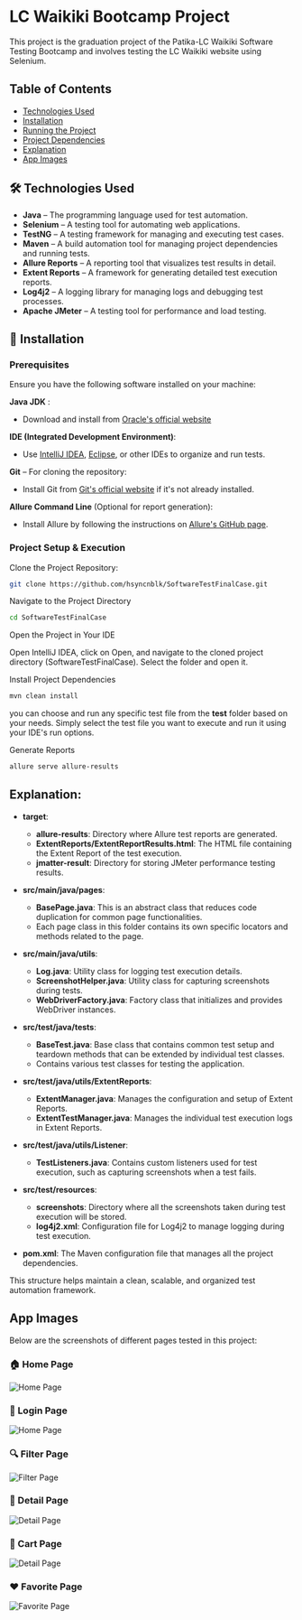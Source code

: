 # LC Waikiki Bootcamp Project

This project is the graduation project of the Patika-LC Waikiki Software Testing Bootcamp and involves testing the LC Waikiki website using Selenium.

## Table of Contents

- [Technologies Used](#technologies-used)
- [Installation](#installation)
- [Running the Project](#running-the-project)
- [Project Dependencies](#project-dependencies)
- [Explanation](#explanation)
- [App Images](#app-images)

## 🛠 Technologies Used

- **Java** – The programming language used for test automation.  
- **Selenium** – A testing tool for automating web applications.  
- **TestNG** – A testing framework for managing and executing test cases.  
- **Maven** – A build automation tool for managing project dependencies and running tests.   
- **Allure Reports** – A reporting tool that visualizes test results in detail.  
- **Extent Reports** – A framework for generating detailed test execution reports.  
- **Log4j2** – A logging library for managing logs and debugging test processes.  
- **Apache JMeter** – A testing tool for performance and load testing.  


## 🚀 Installation

### Prerequisites

Ensure you have the following software installed on your machine:

   **Java JDK** :
   - Download and install from [Oracle's official website](https://www.oracle.com/tr/java/technologies/downloads/) 
   
   **IDE (Integrated Development Environment)**:
   -  Use [IntelliJ IDEA](https://www.jetbrains.com/idea/download/?section=windows), [Eclipse](https://www.eclipse.org/downloads/), or other IDEs to organize and run tests.

   **Git** – For cloning the repository:
   - Install Git from [Git's official website](https://git-scm.com/) if it's not already installed.

   **Allure Command Line** (Optional for report generation):
   - Install Allure by following the instructions on [Allure's GitHub page](https://github.com/allure-framework/allure2).


### Project Setup & Execution

Clone the Project Repository:

 ```bash
git clone https://github.com/hsyncnblk/SoftwareTestFinalCase.git
```

Navigate to the Project Directory

 ```bash
cd SoftwareTestFinalCase
```

Open the Project in Your IDE

Open IntelliJ IDEA, click on Open, and navigate to the cloned project directory (SoftwareTestFinalCase). Select the folder and open it.

Install Project Dependencies
 ```bash
mvn clean install
 ```

 you can choose and run any specific test file from the **test** folder based on your needs. Simply select the test file you want to execute and run it using your IDE's run options.

 Generate Reports 
 ```bash
 allure serve allure-results
```


## Explanation:

- **target**:
  - **allure-results**: Directory where Allure test reports are generated.
  - **ExtentReports/ExtentReportResults.html**: The HTML file containing the Extent Report of the test execution.
  - **jmatter-result**: Directory for storing JMeter performance testing results.

- **src/main/java/pages**:
  - **BasePage.java**: This is an abstract class that reduces code duplication for common page functionalities.
  - Each page class in this folder contains its own specific locators and methods related to the page.

- **src/main/java/utils**:
  - **Log.java**: Utility class for logging test execution details.
  - **ScreenshotHelper.java**: Utility class for capturing screenshots during tests.
  - **WebDriverFactory.java**: Factory class that initializes and provides WebDriver instances.

- **src/test/java/tests**:
  - **BaseTest.java**: Base class that contains common test setup and teardown methods that can be extended by individual test classes.
  - Contains various test classes for testing the application.

- **src/test/java/utils/ExtentReports**:
  - **ExtentManager.java**: Manages the configuration and setup of Extent Reports.
  - **ExtentTestManager.java**: Manages the individual test execution logs in Extent Reports.

- **src/test/java/utils/Listener**:
  - **TestListeners.java**: Contains custom listeners used for test execution, such as capturing screenshots when a test fails.

- **src/test/resources**:
  - **screenshots**: Directory where all the screenshots taken during test execution will be stored.
  - **log4j2.xml**: Configuration file for Log4j2 to manage logging during test execution.


- **pom.xml**: The Maven configuration file that manages all the project dependencies.

This structure helps maintain a clean, scalable, and organized test automation framework.





## App Images


Below are the screenshots of different pages tested in this project:

### 🏠 Home Page
![Home Page](src/test/resources/screenshots/home.png)

### 🔐 Login Page
![Home Page](src/test/resources/screenshots/login.png)

### 🔍 Filter Page
![Filter Page](src/test/resources/screenshots/filter.png)

### 📄 Detail Page
![Detail Page](src/test/resources/screenshots/detail.png)

### 🛒 Cart Page
![Detail Page](src/test/resources/screenshots/cart.png)

### ❤️ Favorite Page
![Favorite Page](src/test/resources/screenshots/favorite.png)






